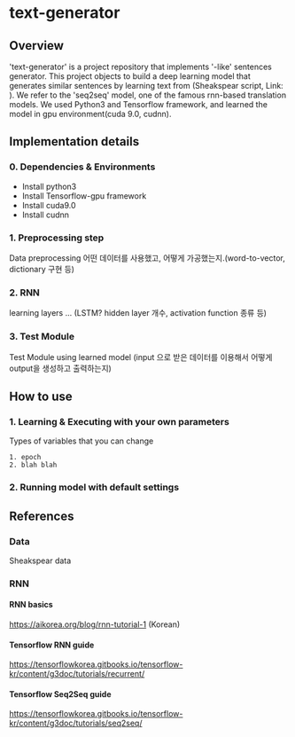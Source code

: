 # text-generator

## Overview

'text-generator' is a project repository that implements '-like' sentences generator. This project objects to build a deep learning model that generates similar sentences by learning text from (Sheakspear script, Link: ). We refer to the 'seq2seq' model, one of the famous rnn-based translation models. We used Python3 and Tensorflow framework, and learned the model in gpu environment(cuda 9.0, cudnn).


## Implementation details
### 0. Dependencies & Environments
- Install python3
- Install Tensorflow-gpu framework
- Install cuda9.0
- Install cudnn

### 1. Preprocessing step
Data preprocessing
어떤 데이터를 사용했고, 어떻게 가공했는지.(word-to-vector, dictionary 구현 등)

### 2. RNN
learning layers
...
(LSTM? hidden layer 개수, activation function 종류 등)

### 3. Test Module
Test Module using learned model 
(input 으로 받은 데이터를 이용해서 어떻게 output을 생성하고 출력하는지)

## How to use
### 1. Learning & Executing with your own parameters
Types of variables that you can change
```
1. epoch
2. blah blah

```

### 2. Running model with default settings


## References
### Data
Sheakspear data



### RNN

#### RNN basics

https://aikorea.org/blog/rnn-tutorial-1 (Korean)

#### Tensorflow RNN guide

https://tensorflowkorea.gitbooks.io/tensorflow-kr/content/g3doc/tutorials/recurrent/

#### Tensorflow Seq2Seq guide

https://tensorflowkorea.gitbooks.io/tensorflow-kr/content/g3doc/tutorials/seq2seq/





